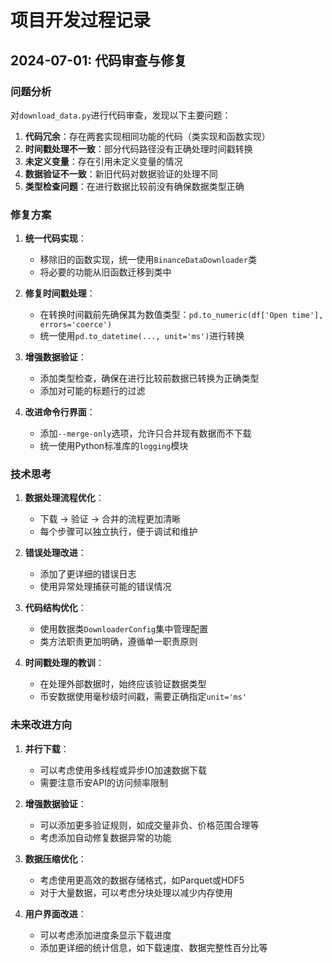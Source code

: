 # 项目开发过程记录

## 2024-07-01: 代码审查与修复

### 问题分析

对`download_data.py`进行代码审查，发现以下主要问题：

1. **代码冗余**：存在两套实现相同功能的代码（类实现和函数实现）
2. **时间戳处理不一致**：部分代码路径没有正确处理时间戳转换
3. **未定义变量**：存在引用未定义变量的情况
4. **数据验证不一致**：新旧代码对数据验证的处理不同
5. **类型检查问题**：在进行数据比较前没有确保数据类型正确

### 修复方案

1. **统一代码实现**：
   - 移除旧的函数实现，统一使用`BinanceDataDownloader`类
   - 将必要的功能从旧函数迁移到类中

2. **修复时间戳处理**：
   - 在转换时间戳前先确保其为数值类型：`pd.to_numeric(df['Open time'], errors='coerce')`
   - 统一使用`pd.to_datetime(..., unit='ms')`进行转换

3. **增强数据验证**：
   - 添加类型检查，确保在进行比较前数据已转换为正确类型
   - 添加对可能的标题行的过滤

4. **改进命令行界面**：
   - 添加`--merge-only`选项，允许只合并现有数据而不下载
   - 统一使用Python标准库的`logging`模块

### 技术思考

1. **数据处理流程优化**：
   - 下载 -> 验证 -> 合并的流程更加清晰
   - 每个步骤可以独立执行，便于调试和维护

2. **错误处理改进**：
   - 添加了更详细的错误日志
   - 使用异常处理捕获可能的错误情况

3. **代码结构优化**：
   - 使用数据类`DownloaderConfig`集中管理配置
   - 类方法职责更加明确，遵循单一职责原则

4. **时间戳处理的教训**：
   - 在处理外部数据时，始终应该验证数据类型
   - 币安数据使用毫秒级时间戳，需要正确指定`unit='ms'`

### 未来改进方向

1. **并行下载**：
   - 可以考虑使用多线程或异步IO加速数据下载
   - 需要注意币安API的访问频率限制

2. **增强数据验证**：
   - 可以添加更多验证规则，如成交量非负、价格范围合理等
   - 考虑添加自动修复数据异常的功能

3. **数据压缩优化**：
   - 考虑使用更高效的数据存储格式，如Parquet或HDF5
   - 对于大量数据，可以考虑分块处理以减少内存使用

4. **用户界面改进**：
   - 可以考虑添加进度条显示下载进度
   - 添加更详细的统计信息，如下载速度、数据完整性百分比等 